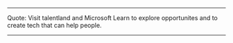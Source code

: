 - - -
Quote: Visit talentland and Microsoft Learn to explore opportunites and to create tech that can help people.
- - -
